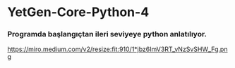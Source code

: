 # YetGen-Core-Python-4

### Programda başlangıçtan ileri seviyeye python anlatılıyor.

https://miro.medium.com/v2/resize:fit:910/1*jbz6ImV3RT_vNzSvSHW_Fg.png

